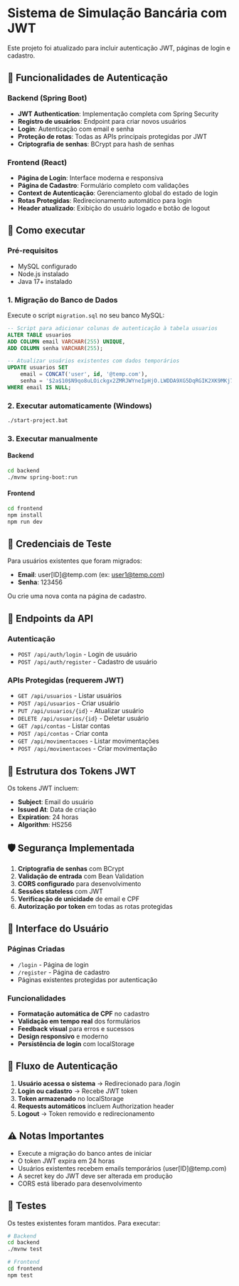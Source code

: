 # Sistema de Simulação Bancária com JWT

Este projeto foi atualizado para incluir autenticação JWT, páginas de login e cadastro.

## 🔐 Funcionalidades de Autenticação

### Backend (Spring Boot)
- **JWT Authentication**: Implementação completa com Spring Security
- **Registro de usuários**: Endpoint para criar novos usuários
- **Login**: Autenticação com email e senha
- **Proteção de rotas**: Todas as APIs principais protegidas por JWT
- **Criptografia de senhas**: BCrypt para hash de senhas

### Frontend (React)
- **Página de Login**: Interface moderna e responsiva
- **Página de Cadastro**: Formulário completo com validações
- **Context de Autenticação**: Gerenciamento global do estado de login
- **Rotas Protegidas**: Redirecionamento automático para login
- **Header atualizado**: Exibição do usuário logado e botão de logout

## 🚀 Como executar

### Pré-requisitos
- MySQL configurado
- Node.js instalado
- Java 17+ instalado

### 1. Migração do Banco de Dados
Execute o script `migration.sql` no seu banco MySQL:

```sql
-- Script para adicionar colunas de autenticação à tabela usuarios
ALTER TABLE usuarios 
ADD COLUMN email VARCHAR(255) UNIQUE,
ADD COLUMN senha VARCHAR(255);

-- Atualizar usuários existentes com dados temporários
UPDATE usuarios SET 
    email = CONCAT('user', id, '@temp.com'),
    senha = '$2a$10$N9qo8uLOickgx2ZMRJWYneIpHjO.LWDDA9XG5DqRGIK2XK9MKj7iy' -- senha: 123456
WHERE email IS NULL;
```

### 2. Executar automaticamente (Windows)
```bash
./start-project.bat
```

### 3. Executar manualmente

#### Backend
```bash
cd backend
./mvnw spring-boot:run
```

#### Frontend
```bash
cd frontend
npm install
npm run dev
```

## 🔑 Credenciais de Teste

Para usuários existentes que foram migrados:
- **Email**: user[ID]@temp.com (ex: user1@temp.com)
- **Senha**: 123456

Ou crie uma nova conta na página de cadastro.

## 📝 Endpoints da API

### Autenticação
- `POST /api/auth/login` - Login de usuário
- `POST /api/auth/register` - Cadastro de usuário

### APIs Protegidas (requerem JWT)
- `GET /api/usuarios` - Listar usuários
- `POST /api/usuarios` - Criar usuário
- `PUT /api/usuarios/{id}` - Atualizar usuário
- `DELETE /api/usuarios/{id}` - Deletar usuário
- `GET /api/contas` - Listar contas
- `POST /api/contas` - Criar conta
- `GET /api/movimentacoes` - Listar movimentações
- `POST /api/movimentacoes` - Criar movimentação

## 🔧 Estrutura dos Tokens JWT

Os tokens JWT incluem:
- **Subject**: Email do usuário
- **Issued At**: Data de criação
- **Expiration**: 24 horas
- **Algorithm**: HS256

## 🛡️ Segurança Implementada

1. **Criptografia de senhas** com BCrypt
2. **Validação de entrada** com Bean Validation
3. **CORS configurado** para desenvolvimento
4. **Sessões stateless** com JWT
5. **Verificação de unicidade** de email e CPF
6. **Autorização por token** em todas as rotas protegidas

## 📱 Interface do Usuário

### Páginas Criadas
- `/login` - Página de login
- `/register` - Página de cadastro
- Páginas existentes protegidas por autenticação

### Funcionalidades
- **Formatação automática de CPF** no cadastro
- **Validação em tempo real** dos formulários
- **Feedback visual** para erros e sucessos
- **Design responsivo** e moderno
- **Persistência de login** com localStorage

## 🔄 Fluxo de Autenticação

1. **Usuário acessa o sistema** → Redirecionado para /login
2. **Login ou cadastro** → Recebe JWT token
3. **Token armazenado** no localStorage
4. **Requests automáticos** incluem Authorization header
5. **Logout** → Token removido e redirecionamento

## ⚠️ Notas Importantes

- Execute a migração do banco antes de iniciar
- O token JWT expira em 24 horas
- Usuários existentes recebem emails temporários (user[ID]@temp.com)
- A secret key do JWT deve ser alterada em produção
- CORS está liberado para desenvolvimento

## 🧪 Testes

Os testes existentes foram mantidos. Para executar:

```bash
# Backend
cd backend
./mvnw test

# Frontend
cd frontend
npm test
``` 